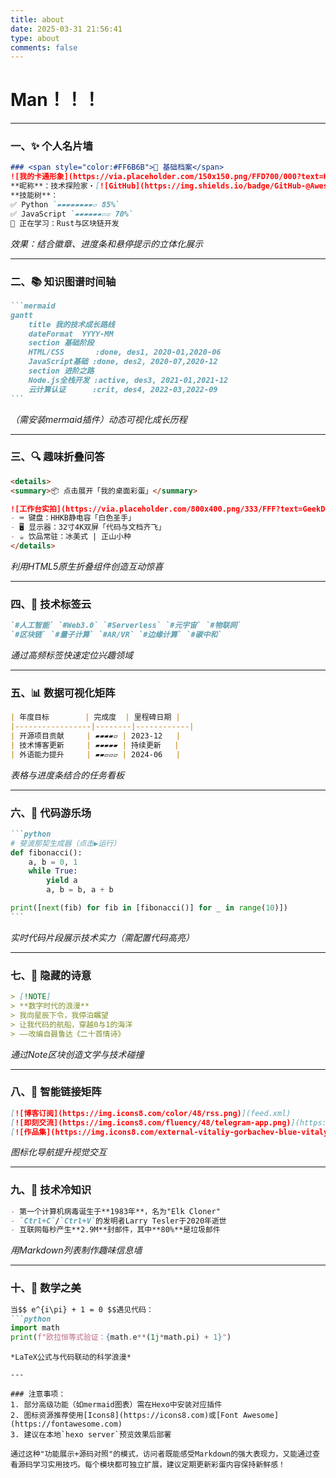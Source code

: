 ```yaml
---
title: about
date: 2025-03-31 21:56:41
type: about
comments: false
---
```

# Man！！！

---

### 一、✨ 个人名片墙
```markdown
### <span style="color:#FF6B6B">📌 基础档案</span>
![我的卡通形象](https://via.placeholder.com/150x150.png/FFD700/000?text=HelloWorld "悬停查看提示")  
**昵称**：技术探险家・[![GitHub](https://img.shields.io/badge/GitHub-@AwesomeCoder-blue)](https://github.com)  
**技能树**：  
✅ Python `▰▰▰▰▰▰▰▰▱ 85%`  
✅ JavaScript `▰▰▰▰▰▰▱▱ 70%`  
🌱 正在学习：Rust与区块链开发
```
*效果：结合徽章、进度条和悬停提示的立体化展示*

---

### 二、📚 知识图谱时间轴
````markdown
```mermaid
gantt
    title 我的技术成长路线
    dateFormat  YYYY-MM
    section 基础阶段
    HTML/CSS       :done, des1, 2020-01,2020-06
    JavaScript基础 :done, des2, 2020-07,2020-12
    section 进阶之路
    Node.js全栈开发 :active, des3, 2021-01,2021-12
    云计算认证      :crit, des4, 2022-03,2022-09
```
````
*（需安装mermaid插件）动态可视化成长历程*

---

### 三、🔍 趣味折叠问答
```markdown
<details>
<summary>📦 点击展开「我的桌面彩蛋」</summary>

![工作台实拍](https://via.placeholder.com/800x400.png/333/FFF?text=GeekDesk)
- ⌨️ 键盘：HHKB静电容「白色圣手」
- 🖥️ 显示器：32寸4K双屏「代码与文档齐飞」
- ☕ 饮品常驻：冰美式 | 正山小种
</details>
```
*利用HTML5原生折叠组件创造互动惊喜*

---

### 四、🎨 技术标签云
```markdown
`#人工智能` `#Web3.0` `#Serverless` `#元宇宙` `#物联网`  
`#区块链` `#量子计算` `#AR/VR` `#边缘计算` `#碳中和`
```
*通过高频标签快速定位兴趣领域*

---

### 五、📊 数据可视化矩阵
```markdown
| 年度目标        | 完成度  | 里程碑日期 |
|-----------------|--------|------------|
| 开源项目贡献     | ▰▰▰▰▱ | 2023-12   |
| 技术博客更新     | ▰▰▰▰▰ | 持续更新   |
| 外语能力提升     | ▰▰▱▱▱ | 2024-06   |
```
*表格与进度条结合的任务看板*

---

### 六、🤖 代码游乐场
````markdown
```python
# 斐波那契生成器（点击▶️运行）
def fibonacci():
    a, b = 0, 1
    while True:
        yield a
        a, b = b, a + b

print([next(fib) for fib in [fibonacci()] for _ in range(10)])
```
````
*实时代码片段展示技术实力（需配置代码高亮）*

---

### 七、📜 隐藏的诗意
```markdown
> [!NOTE]
> **数字时代的浪漫**  
> 我向星辰下令，我停泊瞩望  
> 让我代码的航船，穿越0与1的海洋  
> ——改编自聂鲁达《二十首情诗》
```
*通过Note区块创造文学与技术碰撞*

---

### 八、🔗 智能链接矩阵
```markdown
[![博客订阅](https://img.icons8.com/color/48/rss.png)](feed.xml)  
[![即刻交流](https://img.icons8.com/fluency/48/telegram-app.png)](https://t.me)  
[![作品集](https://img.icons8.com/external-vitaliy-gorbachev-blue-vitaly-gorbachev/48/external-portfolio-achievements-vitaliy-gorbachev-blue-vitaly-gorbachev.png)](https://showcase.com)
```
*图标化导航提升视觉交互*

---

### 九、🎲 技术冷知识
```markdown
- 第一个计算机病毒诞生于**1983年**，名为"Elk Cloner"
- `Ctrl+C`/`Ctrl+V`的发明者Larry Tesler于2020年逝世
- 互联网每秒产生**2.9M**封邮件，其中**80%**是垃圾邮件
```
*用Markdown列表制作趣味信息墙*

---

### 十、🌌 数学之美
```markdown
当$$ e^{i\pi} + 1 = 0 $$遇见代码：
```python
import math
print(f"欧拉恒等式验证：{math.e**(1j*math.pi) + 1}")
```
````
*LaTeX公式与代码联动的科学浪漫*

---

### 注意事项：
1. 部分高级功能（如mermaid图表）需在Hexo中安装对应插件
2. 图标资源推荐使用[Icons8](https://icons8.com)或[Font Awesome](https://fontawesome.com)
3. 建议在本地`hexo server`预览效果后部署

通过这种"功能展示+源码对照"的模式，访问者既能感受Markdown的强大表现力，又能通过查看源码学习实用技巧。每个模块都可独立扩展，建议定期更新彩蛋内容保持新鲜感！